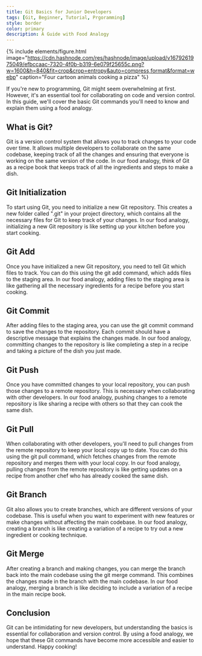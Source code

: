 ```yaml
---
title: Git Basics for Junior Developers
tags: [Git, Beginner, Tutorial, Prgoramming]
style: border
color: primary
description: A Guide with Food Analogy
---
```


{% include elements/figure.html image="https://cdn.hashnode.com/res/hashnode/image/upload/v1679261975049/efbccaac-7320-4f0b-b319-6e079f25655c.png?w=1600&h=840&fit=crop&crop=entropy&auto=compress,format&format=webp" caption="Four cartoon animals cooking a pizza" %}

If you're new to programming, Git might seem overwhelming at first. However, it's an essential tool for collaborating on code and version control. In this guide, we'll cover the basic Git commands you'll need to know and explain them using a food analogy.

## What is Git?

Git is a version control system that allows you to track changes to your code over time. It allows multiple developers to collaborate on the same codebase, keeping track of all the changes and ensuring that everyone is working on the same version of the code. In our food analogy, think of Git as a recipe book that keeps track of all the ingredients and steps to make a dish.

## Git Initialization

To start using Git, you need to initialize a new Git repository. This creates a new folder called ".git" in your project directory, which contains all the necessary files for Git to keep track of your changes. In our food analogy, initializing a new Git repository is like setting up your kitchen before you start cooking.

## Git Add

Once you have initialized a new Git repository, you need to tell Git which files to track. You can do this using the git add command, which adds files to the staging area. In our food analogy, adding files to the staging area is like gathering all the necessary ingredients for a recipe before you start cooking.

## Git Commit

After adding files to the staging area, you can use the git commit command to save the changes to the repository. Each commit should have a descriptive message that explains the changes made. In our food analogy, committing changes to the repository is like completing a step in a recipe and taking a picture of the dish you just made.

## Git Push

Once you have committed changes to your local repository, you can push those changes to a remote repository. This is necessary when collaborating with other developers. In our food analogy, pushing changes to a remote repository is like sharing a recipe with others so that they can cook the same dish.

## Git Pull

When collaborating with other developers, you'll need to pull changes from the remote repository to keep your local copy up to date. You can do this using the git pull command, which fetches changes from the remote repository and merges them with your local copy. In our food analogy, pulling changes from the remote repository is like getting updates on a recipe from another chef who has already cooked the same dish.

## Git Branch

Git also allows you to create branches, which are different versions of your codebase. This is useful when you want to experiment with new features or make changes without affecting the main codebase. In our food analogy, creating a branch is like creating a variation of a recipe to try out a new ingredient or cooking technique.

## Git Merge

After creating a branch and making changes, you can merge the branch back into the main codebase using the git merge command. This combines the changes made in the branch with the main codebase. In our food analogy, merging a branch is like deciding to include a variation of a recipe in the main recipe book.

## Conclusion

Git can be intimidating for new developers, but understanding the basics is essential for collaboration and version control. By using a food analogy, we hope that these Git commands have become more accessible and easier to understand. Happy cooking!